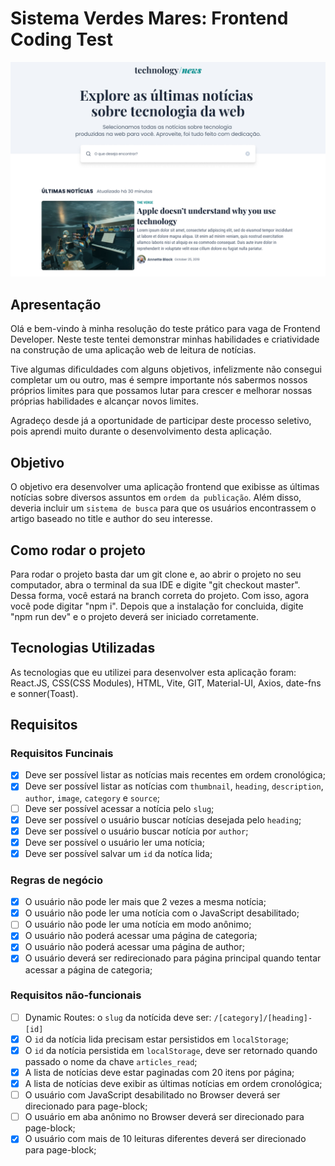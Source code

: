 # Sistema Verdes Mares: Frontend Coding Test

![Desktop](technews.jpg)

## Apresentação
Olá e bem-vindo à minha resolução do teste prático para vaga de Frontend Developer. Neste teste tentei demonstrar minhas habilidades e criatividade na construção de uma aplicação web de leitura de notícias.

Tive algumas dificuldades com alguns objetivos, infelizmente não consegui completar um ou outro, mas é sempre importante nós sabermos nossos próprios limites para que possamos lutar para crescer e melhorar nossas próprias habilidades e alcançar novos limites.

Agradeço desde já a oportunidade de participar deste processo seletivo, pois aprendi muito durante o desenvolvimento desta aplicação.

## Objetivo
O objetivo era desenvolver uma aplicação frontend que exibisse as últimas notícias sobre diversos assuntos em `ordem da publicação`. Além disso, deveria incluir um `sistema de busca` para que os usuários encontrassem o artigo baseado no title e author do seu interesse.

## Como rodar o projeto
Para rodar o projeto basta dar um git clone e, ao abrir o projeto no seu computador, abra o terminal da sua IDE e digite "git checkout master". Dessa forma, você estará na branch correta do projeto. Com isso, agora você pode digitar "npm i". Depois que a instalação for concluida, digite "npm run dev" e o projeto deverá ser iniciado corretamente.

## Tecnologias Utilizadas
As tecnologias que eu utilizei para desenvolver esta aplicação foram: React.JS, CSS(CSS Modules), HTML, Vite, GIT, Material-UI, Axios, date-fns e sonner(Toast).

## Requisitos
### Requisitos Funcinais
- [x] Deve ser possível listar as notícias mais recentes em ordem cronológica;
- [x] Deve ser possível listar as notícias com `thumbnail`, `heading`, `description`, `author`, `image`, `category` e `source`;
- [ ] Deve ser possível acessar a notícia pelo `slug`;
- [x] Deve ser possível o usuário buscar notícias desejada pelo `heading`;
- [x] Deve ser possível o usuário buscar notícia por `author`;
- [x] Deve ser possível o usuário ler uma notícia;
- [x] Deve ser possível salvar um `id` da notíca lida;
      
### Regras de negócio
- [x] O usuário não pode ler mais que 2 vezes a mesma notícia;
- [x] O usuário não pode ler uma notícia com o JavaScript desabilitado;
- [ ] O usuário não pode ler uma notícia em modo anônimo;
- [x] O usuário não poderá acessar uma página de categoria;
- [x] O usuário não poderá acessar uma página de author;
- [x] O usuário deverá ser redirecionado para página principal quando tentar acessar a página de categoria;
      
### Requisitos não-funcionais
- [ ] Dynamic Routes: o `slug` da notícida deve ser: `/[category]/[heading]-[id]`
- [x] O `id` da notícia lida precisam estar persistidos em `localStorage`;
- [x] O `id` da notícia persistida em `localStorage`, deve ser retornado quando passado o nome da chave `articles_read`;
- [x] A lista de notícias deve estar paginadas com 20 itens por página;
- [x] A lista de notícias deve exibir as últimas notícias em ordem cronológica;
- [ ] O usuário com JavaScript desabilitado no Browser deverá ser direcionado para page-block;
- [ ] O usuário em aba anônimo no Browser deverá ser direcionado para page-block;
- [x] O usuário com mais de 10 leituras diferentes deverá ser direcionado para page-block;